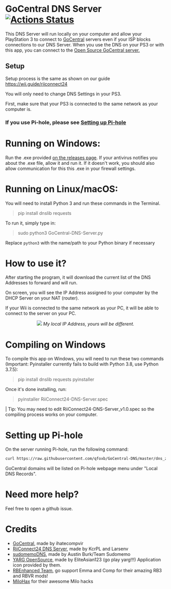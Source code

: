 GoCentral DNS Server [![Actions Status](https://github.com/qfoxb/GoCentral-DNS/workflows/Build/badge.svg)](https://github.com/qfoxb/GoCentral-DNS/actions)
===

This DNS Server will run locally on your computer and allow your PlayStation 3 to connect to [GoCentral](https://github.com/ihatecompvir/GoCentral) servers even if your ISP blocks connections to our DNS Server. When you use the DNS on your PS3 or with this app, you can connect to the [Open Source GoCentral server.](https://github.com/ihatecompvir/GoCentral)

## Setup

Setup process is the same as shown on our guide
https://wii.guide/riiconnect24 

You will only need to change DNS Settings in your PS3.

First, make sure that your PS3 is connected to the same network as your computer is.

###  If you use Pi-hole, please see [Setting up Pi-hole](#Setting-up-Pi-hole)

# Running on Windows:

Run the .exe provided [on the releases page](https://github.com/RiiConnect24/RiiConnect24-DNS-Server/releases). If your antivirus notifies you about the .exe file, allow it and run it. If it doesn't work, you should also allow communication for this this .exe in your firewall settings. 

# Running on Linux/macOS:

You will need to install Python 3 and run these commands in the Terminal.

> pip install dnslib requests

To run it, simply type in:

> sudo python3 GoCentral-DNS-Server.py

Replace `python3` with the name/path to your Python binary if necessary

# How to use it?

After starting the program, it will download the current list of the DNS Addresses to forward and will run. 

On screen, you will see the IP Address assigned to your computer by the DHCP Server on your NAT (router).

If your Wii is connected to the same network as your PC, it will be able to connect to the server on your PC.

<p align="center">
  <img src="https://i.imgur.com/oageZQ3.jpg">
<i>My local IP Address, yours will be different.</i>
</p>


# Compiling on Windows

To compile this app on Windows, you will need to run these two commands (Important: Pyinstaller currently fails to build with Python 3.8, use Python 3.7.5):
>pip install dnslib requests pyinstaller

Once it's done installing, run:
>pyinstaller RiiConnect24-DNS-Server.spec

| Tip: You may need to edit RiiConnect24-DNS-Server_v1.0.spec so the compiling process works on your computer.

# Setting up Pi-hole

On the server running Pi-hole, run the following command:

```bash
curl https://raw.githubusercontent.com/qfoxb/GoCentral-DNS/master/dns_zones-hosts.txt >> /etc/pihole/custom.list
```
GoCentral domains will be listed on Pi-hole webpage menu under "Local DNS Records".

# Need more help?
Feel free to open a github issue. 

# Credits
* [GoCentral](https://github.com/ihatecompvir/GoCentral), made by ihatecompvir
* [RiiConnect24 DNS Server](https://github.com/RiiConnect24/DNS-Server), made by KcrPL and Larsenv
* [sudomemoDNS](https://github.com/Sudomemo/sudomemoDNS), made by Austin Burk/Team Sudomemo
* [YARG OpenSource](https://github.com/YARC-Official/OpenSource/), made by EliteAsian123 (go play yarg!!!) Application icon provided by them.
* [RBEnhanced Team](https://github.com/RBEnhanced), go support Emma and Comp for their amazing RB3 and RBVR mods!
* [MiloHax](https://github.com/hmxmilohax) for their awesome Milo hacks